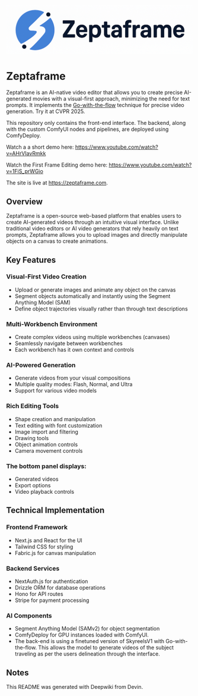 
![Alt text](./public/FullZeptaLogo.png)


# Zeptaframe

Zeptaframe is an AI-native video editor that allows you to create precise AI-generated movies with a visual-first approach, minimizing the need for text prompts. It implements the [Go-with-the-flow](https://github.com/Eyeline-Research/Go-with-the-Flow) technique for precise video generation. Try it at CVPR 2025.

This repository only contains the front-end interface. The backend, along with the custom ComfyUI nodes and pipelines, are deployed using ComfyDeploy.

Watch a a short demo here: https://www.youtube.com/watch?v=AHrVIavRmkk

Watch the First Frame Editing demo here: https://www.youtube.com/watch?v=1FiS_prWGio

The site is live at https://zeptaframe.com.

## Overview

Zeptaframe is a open-source web-based platform that enables users to create AI-generated videos through an intuitive visual interface. Unlike traditional video editors or AI video generators that rely heavily on text prompts, Zeptaframe allows you to upload images and directly manipulate objects on a canvas to create animations.

## Key Features

### Visual-First Video Creation

* Upload or generate images and animate any object on the canvas
* Segment objects automatically and instantly using the Segment Anything Model (SAM)
* Define object trajectories visually rather than through text descriptions

### Multi-Workbench Environment

* Create complex videos using multiple workbenches (canvases)
* Seamlessly navigate between workbenches
* Each workbench has it own context and controls

### AI-Powered Generation

* Generate videos from your visual compositions
* Multiple quality modes: Flash, Normal, and Ultra
* Support for various video models

### Rich Editing Tools

* Shape creation and manipulation
* Text editing with font customization
* Image import and filtering
* Drawing tools
* Object animation controls
* Camera movement controls

### The bottom panel displays:

* Generated videos
* Export options
* Video playback controls

## Technical Implementation

### Frontend Framework

* Next.js and React for the UI
* Tailwind CSS for styling
* Fabric.js for canvas manipulation

### Backend Services

* NextAuth.js for authentication
* Drizzle ORM for database operations
* Hono for API routes
* Stripe for payment processing

### AI Components

* Segment Anything Model (SAMv2) for object segmentation
* ComfyDeploy for GPU instances loaded with ComfyUI.
* The back-end is using a finetuned version of SkyreelsV1 with Go-with-the-flow. This allows the model to generate videos of the 
subject traveling as per the users delineation through the interface.


## Notes

This README was generated with Deepwiki from Devin. 

